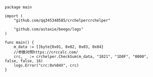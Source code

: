 	package main

	import (
		"github.com/qq345340585/crchelpercrchelper"

		"github.com/astaxie/beego/logs"
	)

	func main() {
		m_data := []byte{0x01, 0x02, 0x03, 0x04}
		//参数对照https://crccalc.com/
		crc, _ := crchelper.CheckSum(m_data, "1021", "1D0F", "0000", false, false, 16)
		logs.Error("crc:0x%04X", crc)
	}
